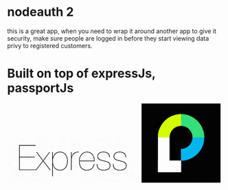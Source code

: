 nodeauth 2
==

this is a great app, when you need to wrap it around another app to give it security, make sure people are logged in before they start viewing data privy to registered customers.


Built on top of expressJs, passportJs
=========


![express-js](public/images/express.png)
![passport-js](public/images/pass.png)
